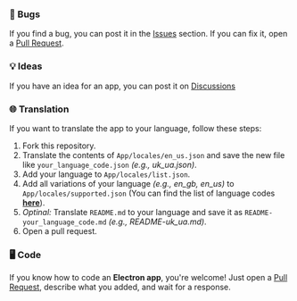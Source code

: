 ### 🐞 Bugs
  If you find a bug, you can post it in the [Issues](https://github.com/MaximeriX/SimpleOfficeInstaller/issues/new) section. If you can fix it, open a [Pull Request](https://github.com/MaximeriX/SimpleOfficeInstaller/pulls).
### 💡 Ideas
  If you have an idea for an app, you can post it on [Discussions](https://github.com/MaximeriX/SimpleOfficeInstaller/discussions/new?category=ideas)
### 🌐 Translation
If you want to translate the app to your language, follow these steps: 
  1. Fork this repository.
  2. Translate the contents of `App/locales/en_us.json` and save the new file like `your_language_code.json` *(e.g., uk_ua.json)*.
  3. Add your language to `App/locales/list.json`.
  4. Add all variations of your language *(e.g., en_gb, en_us)* to `App/locales/supported.json` (You can find the list of language codes **[here](https://github.com/MaximeriX/SimpleOfficeInstaller/blob/main/Lang_codes.md)**).
  5. *Optinal:* Translate `README.md` to your language and save it as `README-your_language_code.md` *(e.g., README-uk_ua.md)*.
  6. Open a pull request.
### 🖥️ Code
  If you know how to code an **Electron app**, you're welcome! Just open a [Pull Request](https://github.com/MaximeriX/SimpleOfficeInstaller/pulls), describe what you added, and wait for a response.
